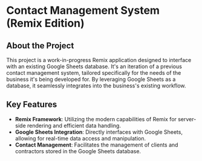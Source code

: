 # Contact Management System (Remix Edition)

## About the Project

This project is a work-in-progress Remix application designed to interface with an existing Google Sheets database. It's an iteration of a previous contact management system, tailored specifically for the needs of the business it's being developed for. By leveraging Google Sheets as a database, it seamlessly integrates into the business's existing workflow.

## Key Features

- **Remix Framework**: Utilizing the modern capabilities of Remix for server-side rendering and efficient data handling.
- **Google Sheets Integration**: Directly interfaces with Google Sheets, allowing for real-time data access and manipulation.
- **Contact Management**: Facilitates the management of clients and contractors stored in the Google Sheets database.

